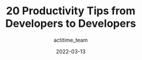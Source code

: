 ---
author: actitime_team
date: 2022-03-13
permalink: false
publisher: thepracticaldev
tags:
  - productivity
  - tips
target_url: https://dev.to/actitime/20-productivity-tips-from-developers-to-developers-3bnc
title: 20 Productivity Tips from Developers to Developers
---